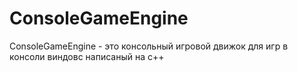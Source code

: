 # ConsoleGameEngine

ConsoleGameEngine - это консольный игровой движок для игр в консоли виндовс написаный на c++ 
